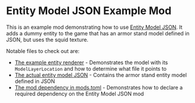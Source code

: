 # Entity Model JSON Example Mod
This is an example mod demonstrating how to use [Entity Model JSON](https://github.com/SizableShrimp/EntityModelJson).
It adds a dummy entity to the game that has an armor stand model defined in JSON, but uses the squid texture.

Notable files to check out are:
* [The example entity renderer](src/main/java/me/sizableshrimp/entitymodeljsonexample/ExampleAnimalRenderer.java) - Demonstrates the model with its `ModelLayerLocation` and how to determine what file it points to
* [The actual entity model JSON](src/main/resources/assets/entitymodeljsonexample/models/entity/main/example_animal.json) - Contains the armor stand entity model defined in JSON
* [The mod dependency in mods.toml](src/main/resources/META-INF/mods.toml#L51-L57) - Demonstrates how to declare a required dependency on the Entity Model JSON mod